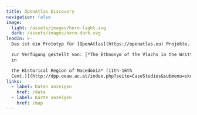 ```yaml
---
title: OpenAtlas Discovery
navigation: false
image:
  light: /assets/images/hero-light.svg
  dark: /assets/images/hero-dark.svg
leadIn: >-
  Das ist ein Prototyp für [OpenAtlas](https://openatlas.eu) Projekte. Demo Daten freundlicherweise

  zur Verfügung gestellt von: [*The Ethnonym of the Vlachs in the Written Sources and the Toponymy
  in

  the Historical Region of Macedonia* (11th-16th
  Cent.)](http://dpp.oeaw.ac.at/index.php?seite=CaseStudies&submenu=skopje)
links:
  - label: Daten anzeigen
    href: /data
  - label: Karte anzeigen
    href: /map
---
```

